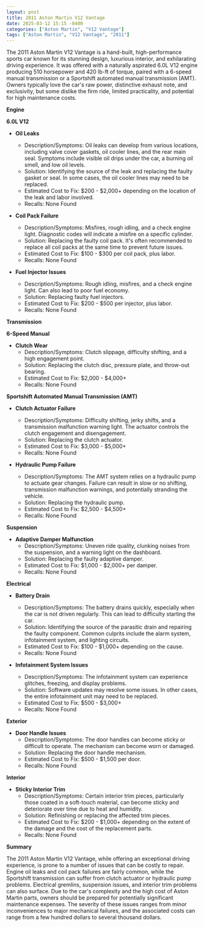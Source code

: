 ```yaml
---
layout: post
title: 2011 Aston Martin V12 Vantage
date: 2025-03-12 15:15 -0400
categories: ["Aston Martin", "V12 Vantage"]
tags: ["Aston Martin", "V12 Vantage", "2011"]
---
```

The 2011 Aston Martin V12 Vantage is a hand-built, high-performance sports car known for its stunning design, luxurious interior, and exhilarating driving experience. It was offered with a naturally aspirated 6.0L V12 engine producing 510 horsepower and 420 lb-ft of torque, paired with a 6-speed manual transmission or a Sportshift automated manual transmission (AMT). Owners typically love the car's raw power, distinctive exhaust note, and exclusivity, but some dislike the firm ride, limited practicality, and potential for high maintenance costs.

**Engine**

**6.0L V12**

*   **Oil Leaks**
    *   Description/Symptoms: Oil leaks can develop from various locations, including valve cover gaskets, oil cooler lines, and the rear main seal. Symptoms include visible oil drips under the car, a burning oil smell, and low oil levels.
    *   Solution: Identifying the source of the leak and replacing the faulty gasket or seal. In some cases, the oil cooler lines may need to be replaced.
    *   Estimated Cost to Fix: $200 - $2,000+ depending on the location of the leak and labor involved.
    *   Recalls: None Found

*   **Coil Pack Failure**
    *   Description/Symptoms: Misfires, rough idling, and a check engine light. Diagnostic codes will indicate a misfire on a specific cylinder.
    *   Solution: Replacing the faulty coil pack. It's often recommended to replace all coil packs at the same time to prevent future issues.
    *   Estimated Cost to Fix: $100 - $300 per coil pack, plus labor.
    *   Recalls: None Found

* **Fuel Injector Issues**
    *   Description/Symptoms: Rough idling, misfires, and a check engine light. Can also lead to poor fuel economy.
    *   Solution: Replacing faulty fuel injectors.
    *   Estimated Cost to Fix: $200 - $500 per injector, plus labor.
    *   Recalls: None Found

**Transmission**

**6-Speed Manual**

*   **Clutch Wear**
    *   Description/Symptoms: Clutch slippage, difficulty shifting, and a high engagement point.
    *   Solution: Replacing the clutch disc, pressure plate, and throw-out bearing.
    *   Estimated Cost to Fix: $2,000 - $4,000+
    *   Recalls: None Found

**Sportshift Automated Manual Transmission (AMT)**

*   **Clutch Actuator Failure**
    *   Description/Symptoms: Difficulty shifting, jerky shifts, and a transmission malfunction warning light. The actuator controls the clutch engagement and disengagement.
    *   Solution: Replacing the clutch actuator.
    *   Estimated Cost to Fix: $3,000 - $5,000+
    *   Recalls: None Found

*   **Hydraulic Pump Failure**
    * Description/Symptoms: The AMT system relies on a hydraulic pump to actuate gear changes. Failure can result in slow or no shifting, transmission malfunction warnings, and potentially stranding the vehicle.
    * Solution: Replacing the hydraulic pump.
    * Estimated Cost to Fix: $2,500 - $4,500+
    * Recalls: None Found

**Suspension**

*   **Adaptive Damper Malfunction**
    *   Description/Symptoms: Uneven ride quality, clunking noises from the suspension, and a warning light on the dashboard.
    *   Solution: Replacing the faulty adaptive damper.
    *   Estimated Cost to Fix: $1,000 - $2,000+ per damper.
    *   Recalls: None Found

**Electrical**

*   **Battery Drain**
    *   Description/Symptoms: The battery drains quickly, especially when the car is not driven regularly. This can lead to difficulty starting the car.
    *   Solution: Identifying the source of the parasitic drain and repairing the faulty component. Common culprits include the alarm system, infotainment system, and lighting circuits.
    *   Estimated Cost to Fix: $100 - $1,000+ depending on the cause.
    *   Recalls: None Found

*   **Infotainment System Issues**
    *   Description/Symptoms: The infotainment system can experience glitches, freezing, and display problems.
    *   Solution: Software updates may resolve some issues. In other cases, the entire infotainment unit may need to be replaced.
    *   Estimated Cost to Fix: $500 - $3,000+
    *   Recalls: None Found

**Exterior**

*   **Door Handle Issues**
    *   Description/Symptoms: The door handles can become sticky or difficult to operate. The mechanism can become worn or damaged.
    *   Solution: Replacing the door handle mechanism.
    *   Estimated Cost to Fix: $500 - $1,500 per door.
    *   Recalls: None Found

**Interior**

*   **Sticky Interior Trim**
    *   Description/Symptoms: Certain interior trim pieces, particularly those coated in a soft-touch material, can become sticky and deteriorate over time due to heat and humidity.
    *   Solution: Refinishing or replacing the affected trim pieces.
    *   Estimated Cost to Fix: $200 - $1,000+ depending on the extent of the damage and the cost of the replacement parts.
    *   Recalls: None Found

**Summary**

The 2011 Aston Martin V12 Vantage, while offering an exceptional driving experience, is prone to a number of issues that can be costly to repair. Engine oil leaks and coil pack failures are fairly common, while the Sportshift transmission can suffer from clutch actuator or hydraulic pump problems. Electrical gremlins, suspension issues, and interior trim problems can also surface. Due to the car's complexity and the high cost of Aston Martin parts, owners should be prepared for potentially significant maintenance expenses. The severity of these issues ranges from minor inconveniences to major mechanical failures, and the associated costs can range from a few hundred dollars to several thousand dollars.

